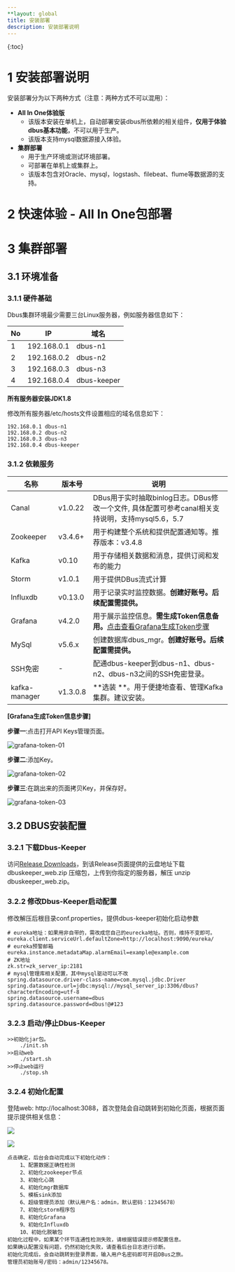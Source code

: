 ```yaml
---
**layout: global
title: 安装部署
description: 安装部署说明
---
```


 {:toc}

# 1 安装部署说明

安装部署分为以下两种方式（注意：两种方式不可以混用）：

- **All In One体验版**
  - 该版本安装在单机上，自动部署安装dbus所依赖的相关组件，**仅用于体验dbus基本功能**，不可以用于生产。
  - 该版本支持mysql数据源接入体验。
- **集群部署**
  - 用于生产环境或测试环境部署。
  - 可部署在单机上或集群上。
  - 该版本包含对Oracle、mysql，logstash、filebeat、flume等数据源的支持。


# 2 快速体验 - All In One包部署





# 3 集群部署

## 3.1 环境准备

### 3.1.1 硬件基础

Dbus集群环境最少需要三台Linux服务器，例如服务器信息如下：

| No   | IP          | 域名          |
| ---- | ----------- | ----------- |
| 1    | 192.168.0.1 | dbus-n1     |
| 2    | 192.168.0.2 | dbus-n2     |
| 3    | 192.168.0.3 | dbus-n3     |
| 4    | 192.168.0.4 | dbus-keeper |

**所有服务器安装JDK1.8**

修改所有服务器/etc/hosts文件设置相应的域名信息如下：

```
192.168.0.1 dbus-n1
192.168.0.2 dbus-n2
192.168.0.3 dbus-n3
192.168.0.4 dbus-keeper
```

### 3.1.2 依赖服务

| 名称            | 版本号      | 说明                                       |
| ------------- | -------- | ---------------------------------------- |
| Canal         | v1.0.22  | DBus用于实时抽取binlog日志。DBus修改一个文件, 具体配置可参考canal相关支持说明，支持mysql5.6，5.7 |
| Zookeeper     | v3.4.6+  | 用于构建整个系统和提供配置通知等。推荐版本：v3.4.8             |
| Kafka         | v0.10    | 用于存储相关数据和消息，提供订阅和发布的能力                   |
| Storm         | v1.0.1   | 用于提供DBus流式计算                             |
| Influxdb      | v0.13.0  | 用于记录实时监控数据。**创建好账号。后续配置需提供。**            |
| Grafana       | v4.2.0   | 用于展示监控信息。**需生成Token信息备用。**[点击查看Grafana生成Token步骤](#gen-grafana-token) |
| MySql         | v5.6.x   | 创建数据库dbus_mgr。**创建好账号。后续配置需提供。**         |
| SSH免密         | -        | 配通dbus-keeper到dbus-n1、dbus-n2、dbus-n3之间的SSH免密登录。 |
| kafka-manager | v1.3.0.8 | **选装 **。用于便捷地查看、管理Kafka集群。建议安装。          |

<span id="gen-grafana-token">**[Grafana生成Token信息步骤]**</span>

**步骤一**:点击打开API Keys管理页面。  

![grafana-token-01](img/install-base-components/grafana-token-01.png)

**步骤二**:添加Key。

![grafana-token-02](img/install-base-components/grafana-token-02.png)

**步骤三**:在跳出来的页面拷贝Key，并保存好。

![grafana-token-03](img/install-base-components/grafana-token-03.png)



## 3.2 DBUS安装配置

### 3.2.1 下载Dbus-Keeper

访问[Release Downloads](https://github.com/BriData/DBus/releases)，到该Release页面提供的云盘地址下载 dbuskeeper_web.zip 压缩包，上传到你指定的服务器，解压 unzip dbuskeeper_web.zip。

### 3.2.2 修改Dbus-Keeper启动配置

修改解压后根目录conf.properties，提供dbus-keeper初始化启动参数

```
# eureka地址：如果用非自带的，需改成您自己的eurecka地址。否则，维持不变即可。
eureka.client.serviceUrl.defaultZone=http://localhost:9090/eureka/
# eureka预警邮箱
eureka.instance.metadataMap.alarmEmail=example@example.com
# ZK地址
zk.str=zk_server_ip:2181
# mysql管理库相关配置，其中mysql驱动可以不改
spring.datasource.driver-class-name=com.mysql.jdbc.Driver
spring.datasource.url=jdbc:mysql://mysql_server_ip:3306/dbus?characterEncoding=utf-8
spring.datasource.username=dbus
spring.datasource.password=dbus!@#123
```

### **3.2.3 启动/停止Dbus-Keeper**

```
>>初始化jar包。
	./init.sh		
>>启动web
	./start.sh
>>停止web运行 
	./stop.sh
```

### 3.2.4 初始化配置

登陆web:  http://localhost:3088，首次登陆会自动跳转到初始化页面，根据页面提示提供相关信息：

![](img/web_init1.png)

![](img/web_init2.png)

```
点击确定，后台会自动完成以下初始化动作：
    1、配置数据正确性检测
    2、初始化zookeeper节点
    3、初始化心跳
    4、初始化mgr数据库
    5、模板sink添加
    6、超级管理员添加（默认用户名：admin，默认密码：12345678）
    7、初始化storm程序包
    8、初始化Grafana
    9、初始化Influxdb
    10、初始化脱敏包
初始化过程中，如果某个环节连通性检测失败，请根据错误提示修配置信息。
如果确认配置没有问题，仍然初始化失败，请查看后台日志进行诊断。
初始化完成后，会自动跳转到登录界面，输入用户名密码即可开启DBus之旅。
管理员初始账号/密码：admin/12345678。
```

